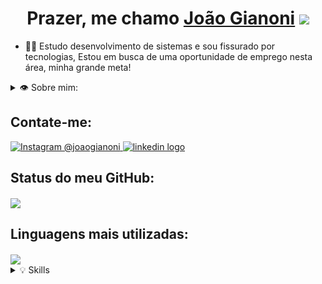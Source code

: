 <h1 align="center">Prazer, me chamo <a href="https://www.blackcater.win/" target="_blank">João Gianoni</a> <img
src="https://github.com/blackcater/blackcater/raw/main/images/Hi.gif" height="32" /></h1>

<p>

  - 👨‍💻 Estudo desenvolvimento de sistemas e sou fissurado por tecnologias, Estou em busca de uma oportunidade de emprego nesta área, minha grande meta!

</p>

<details>
  <summary>👁️ Sobre mim:</summary>

  - Nasci em 2008/01/25 e tenho 17 anos, desde sempre gostei de tecnologia por isso entrei no curso de Desenvolvimento de sistemas. No ano de 2024 comecei a me aprofundar na língua inglesa entrando na escola de idiomas Michigan. Moro com meus pais mas busco minha indepência, por isso corro atrás do meu progresso.
</details>

## Contate-me:
<a href="https://instagram.com/joaogianoni" target="_blank">
    <img src="https://raw.githubusercontent.com/maurodesouza/profile-readme-generator/master/src/assets/icons/social/instagram/default.svg" width="52" height="40" alt="Instagram @joaogianoni">
</a>
<a href="https://www.linkedin.com/in/joaogianoni" target="_blank">
   <img src="https://raw.githubusercontent.com/maurodesouza/profile-readme-generator/master/src/assets/icons/social/linkedin/default.svg" width="52" height="40" alt="linkedin logo">
</a>

<br>

## Status do meu GitHub:
<a href="https://github.com/joaogianoni23/github-readme-stats">
  <img height=200 align="center" src="https://github-readme-stats.vercel.app/api?username=joaogianoni23&layout=compact&langs_count=8&card_width=320_icons=true&theme=transparent"/>
</a>

## Linguagens mais utilizadas:
<a href="https://github.com/joaogianoni23/convoychat">
  <img height=200 align="center" src="https://github-readme-stats.vercel.app/api/top-langs?username=joaogianoni23&layout=compact&langs_count=8&card_width=320_icons=true&theme=transparent" />
</a>

<details>
 <summary>💡 Skills</summary>
  <div style="flex-basis: 48%;">
    <h3>Programming Languages</h3>
    <img align="center" alt="Js" height="30" width="40" src="https://raw.githubusercontent.com/devicons/devicon/master/icons/javascript/javascript-plain.svg">
    <img align="center" alt="HTML" height="30" width="40" src="https://raw.githubusercontent.com/devicons/devicon/master/icons/html5/html5-original.svg">
    <img align="center" alt="CSS" height="30" width="40" src="https://raw.githubusercontent.com/devicons/devicon/master/icons/css3/css3-original.svg">
  </div>
</details>




